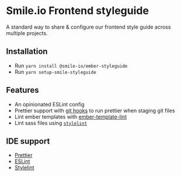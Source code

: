 # Smile.io Frontend styleguide

A standard way to share & configure our frontend style guide across multiple projects.

## Installation

- Run `yarn install @smile-io/ember-styleguide`
- Run `yarn setup-smile-styleguide`

## Features

- An opinionated ESLint config
- Prettier support with [git hooks][1] to run prettier when staging git files
- Lint ember templates with [ember-template-lint][2]
- Lint sass files using [`stylelint`][3]

## IDE support

- [Prettier][4]
- [ESLint][5]
- [Stylelint][6]

[1]: https://prettier.io/docs/en/precommit.html#option-4-precise-commits-https-githubcom-jameshenry-precise-commits
[2]: https://github.com/ember-template-lint/ember-template-lint
[3]: https://stylelint.io/
[4]: https://prettier.io/docs/en/editors.html
[5]: https://eslint.org/docs/user-guide/integrations
[6]: https://github.com/stylelint/stylelint/blob/master/docs/user-guide/complementary-tools.md#editor-plugins
